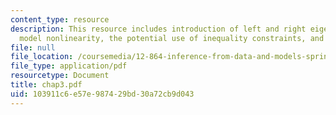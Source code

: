 ```yaml
---
content_type: resource
description: This resource includes introduction of left and right eigenveectors,
  model nonlinearity, the potential use of inequality constraints, and sampling adequacy.
file: null
file_location: /coursemedia/12-864-inference-from-data-and-models-spring-2005/103911c6e57e987429bd30a72cb9d043_chap3.pdf
file_type: application/pdf
resourcetype: Document
title: chap3.pdf
uid: 103911c6-e57e-9874-29bd-30a72cb9d043
---
```

